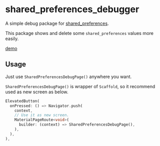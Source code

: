 # shared_preferences_debugger

A simple debug package for [shared_preferences](https://pub.dev/packages/shared_preferences).

This package shows and delete some `shared_preferences` values more easily.

[demo](https://user-images.githubusercontent.com/12729025/147811367-974e740a-4f58-4847-b256-f653a2790c4c.gif)

## Usage

Just use `SharedPreferencesDebugPage()` anywhere you want.

`SharedPreferencesDebugPage()` is wrapper of `Scaffold`, so it recommend used as new screen as below.

```dart
ElevatedButton(
  onPressed: () => Navigator.push(
    context,
    // Use it as new screen.
    MaterialPageRoute<void>(
      builder: (context) => SharedPreferencesDebugPage(),
    ),
  ),
),
```
